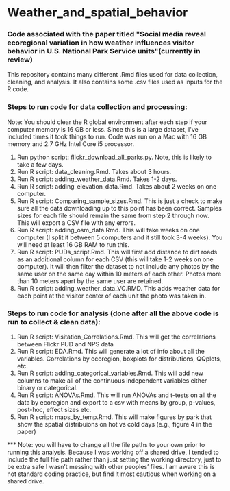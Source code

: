 # Weather_and_spatial_behavior
### Code associated with the paper titled "Social media reveal ecoregional variation in how weather influences visitor behavior in U.S. National Park Service units"(currently in review)

This repository contains many different .Rmd files used for data collection, cleaning, and analysis. It also contains some .csv files used as inputs for the R code.

### Steps to run code for data collection and processing:
Note: You should clear the R global environment after each step if your computer memory is 16 GB or less. Since this is a large dataset, I've included times it took things to run. Code was run on a Mac with 16 GB memory and 2.7 GHz Intel Core i5 processor. 

1.	Run python script: flickr_download_all_parks.py. Note, this is likely to take a few days.
2.	Run R script: data_cleaning.Rmd. Takes about 3 hours.
3.	Run R script: adding_weather_data.Rmd. Takes 1-2 days.
4.	Run R script: adding_elevation_data.Rmd. Takes about 2 weeks on one computer. 
5.	Run R script: Comparing_sample_sizes.Rmd. This is just a check to make sure all the data downloading up to this point has been correct. Samples sizes for each file should remain the same from step 2 through now. This will export a CSV file with any errors.
6.	Run R script: adding_osm_data.Rmd. This will take weeks on one computer (I split it between 5 computers and it still took 3-4 weeks). You will need at least 16 GB RAM to run this. 
7.	Run R script: PUDs_script.Rmd. This will first add distance to dirt roads as an additional column for each CSV (this will take 1-2 weeks on one computer). It will then filter the dataset to not include any photos by the same user on the same day within 10 meters of each other. Photos more than 10 meters apart by the same user are retained.
8.	Run R script: adding_weather_data_VC.RMD. This adds weather data for each point at the visitor center of each unit the photo was taken in.

### Steps to run code for analysis (done after all the above code is run to collect & clean data):

1.	Run R script: Visitation_Correlations.Rmd. This will get the correlations between Flickr PUD and NPS data
2.	Run R script: EDA.Rmd. This will generate a lot of info about all the variables. Correlations by ecoregion, boxplots for distributions, QQplots, etc. 
3.	Run R script: adding_categorical_variables.Rmd. This will add new columns to make all of the continuous independent variables either binary or categorical. 
4.	Run R script: ANOVAs.Rmd. This will run ANOVAs and t-tests on all the data by ecoregion and export to a csv with means by group, p-values, post-hoc, effect sizes etc. 
5.	Run R script: maps_by_temp.Rmd. This will make figures by park that show the spatial distribuions on hot vs cold days (e.g., figure 4 in the paper)
    
*** Note: you will have to change all the file paths to your own prior to running this analysis. Because I was working off a shared drive, I tended to include the full file path rather than just setting the working directory, just to be extra safe I wasn’t messing with other peoples’ files. I am aware this is not standard coding practice, but find it most cautious when working on a shared drive.
